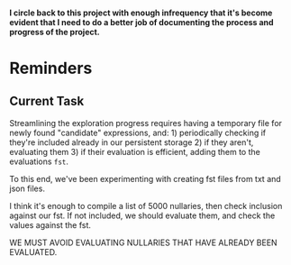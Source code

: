 #### I circle back to this project with enough infrequency that it's become evident that I need to do a better job of documenting the process and progress of the project.

# Reminders

## Current Task

Streamlining the exploration progress requires having a temporary file for newly found "candidate" expressions, and:
	1) periodically checking if they're included already in our persistent storage
	2) if they aren't, evaluating them
	3) if their evaluation is efficient, adding them to the evaluations `fst`.

To this end, we've been experimenting with creating fst files from txt and json files.

I think it's enough to compile a list of 5000 nullaries, then check inclusion against our fst. If not included, we should evaluate them, and check the values against the fst.

WE MUST AVOID EVALUATING NULLARIES THAT HAVE ALREADY BEEN EVALUATED.